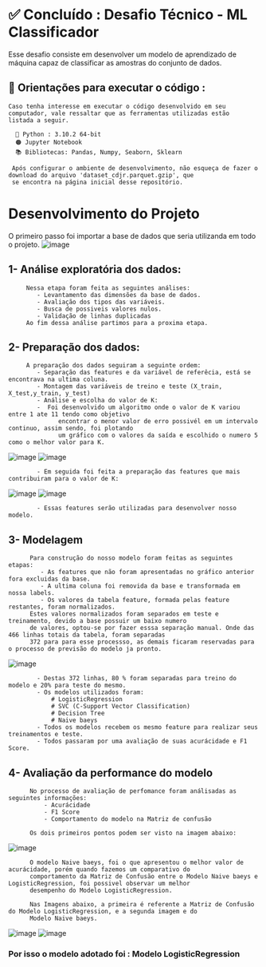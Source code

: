 # ✅ Concluído : Desafio Técnico - ML Classificador
 Esse desafio consiste em desenvolver um modelo de aprendizado de máquina capaz de classificar as amostras do conjunto de dados.
## 📌  Orientações para executar o código :
    Caso tenha interesse em executar o código desenvolvido em seu computador, vale ressaltar que as ferramentas utilizadas estão 
    listada a seguir.
    
      🐍 Python : 3.10.2 64-bit
      🟠 Jupyter Notebook
      📚 Bibliotecas: Pandas, Numpy, Seaborn, Sklearn
      
     Após configurar o ambiente de desenvolvimento, não esqueça de fazer o download do arquivo 'dataset_cdjr.parquet.gzip', que 
     se encontra na página inicial desse repositório.

# Desenvolvimento do Projeto
   O primeiro passo foi importar a base de dados que seria utilizanda em todo o projeto.
   ![image](https://user-images.githubusercontent.com/89054626/182064898-bd3c56d9-3d4a-4b12-87bd-0e2a80f3e1df.png)

  ## 1- Análise exploratória dos dados:
         Nessa etapa foram feita as seguintes análises:
            - Levantamento das dimensões da base de dados.
            - Avaliação dos tipos das variáveis.
            - Busca de possiveis valores nulos.
            - Validação de linhas duplicadas
         Ao fim dessa análise partimos para a proxima etapa.
  
  ## 2- Preparação dos dados:
         A preparação dos dados seguiram a seguinte ordem:
            - Separação das features e da variável de referêcia, está se encontrava na ultima coluna.
            - Montagem das variáveis de treino e teste (X_train, X_test,y_train, y_test)
            - Análise e escolha do valor de K: 
            -  Foi desenvolvido um algoritmo onde o valor de K variou entre 1 ate 11 tendo como objetivo
                  encontrar o menor valor de erro possivél em um intervalo continuo, assim sendo, foi plotando 
                  um gráfico com o valores da saída e escolhido o numero 5 como o melhor valor para K.
 ![image](https://user-images.githubusercontent.com/89054626/182068998-4781698e-cb95-4983-bf51-d2e9a44cff4d.png)
 ![image](https://user-images.githubusercontent.com/89054626/182068932-ef6e4f88-0bfb-4181-9fe8-e68328ed201e.png)
                  
            - Em seguida foi feita a preparação das features que mais contribuiram para o valor de K:
  ![image](https://user-images.githubusercontent.com/89054626/182068566-cbf8981d-597a-48c0-b875-268575a603d7.png)
  ![image](https://user-images.githubusercontent.com/89054626/182068811-6063f056-e6bd-4eab-8eb4-5586c67087da.png)
        
            - Essas features serão utilizadas para desenvolver nosso modelo.              
                     
 ## 3- Modelagem
          Para construção do nosso modelo foram feitas as seguintes etapas:
             - As features que não foram apresentadas no gráfico anterior fora excluidas da base.
             - A ultima coluna foi removida da base e transformada em nossa labels.
             - Os valores da tabela feature, formada pelas feature restantes, foram normalizados.
          Estes valores normalizados foram separados em teste e treinamento, devido a base possuir um baixo numero 
          de valores, optou-se por fazer esssa separação manual. Onde das 466 linhas totais da tabela, foram separadas
          372 para para esse processso, as demais ficaram reservadas para o processo de previsão do modelo ja pronto.
          
 ![image](https://user-images.githubusercontent.com/89054626/182070110-4bc7eaf7-f094-4e5b-95be-f81126a0f550.png)
           
            - Destas 372 linhas, 80 % foram separadas para treino do modelo e 20% para teste do mesmo.
            - Os modelos utilizados foram:
                # LogisticRegression
                # SVC (C-Support Vector Classification)
                # Decision Tree
                # Naive baeys
            - Todos os modelos recebem os mesmo feature para realizar seus treinamentos e teste.
            - Todos passaram por uma avaliação de suas acurácidade e F1 Score.
 
 
 
  ## 4- Avaliação da performance do modelo
  
          No processo de avaliação de perfomance foram análisadas as seguintes informações:
              - Acurácidade
              - F1 Score
              - Comportamento do modelo na Matriz de confusão
              
          Os dois primeiros pontos podem ser visto na imagem abaixo:
   ![image](https://user-images.githubusercontent.com/89054626/182071343-7aeee902-7c36-4742-80de-86fad471d6b9.png)
          
          O modelo Naive baeys, foi o que apresentou o melhor valor de acurácidade, porém quando fazemos um comparativo do
          comportamento da Matriz de Confusão entre o Modelo Naive baeys e LogisticRegression, foi possivel observar um melhor
          desempenho do Modelo LogisticRegression.
          
          Nas Imagens abaixo, a primeira é referente a Matriz de Confusão do Modelo LogisticRegression, e a segunda imagem e do 
          Modelo Naive baeys.
          
   ![image](https://user-images.githubusercontent.com/89054626/182071876-a31c3535-df36-4a2a-a172-b96effbe6e7c.png)
   ![image](https://user-images.githubusercontent.com/89054626/182071992-06132b32-f15b-4f19-882a-0ea358e3cb29.png)
       
   
  ### Por isso o modelo adotado foi : Modelo LogisticRegression 
  
  
  
  
